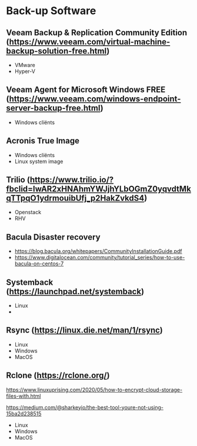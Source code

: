 # Back-up Software

## Veeam Backup & Replication Community Edition (https://www.veeam.com/virtual-machine-backup-solution-free.html)

- VMware
- Hyper-V

## Veeam Agent for Microsoft Windows FREE (https://www.veeam.com/windows-endpoint-server-backup-free.html)

- Windows cliënts

## Acronis True Image

- Windows cliënts
- Linux system image

## Trilio (https://www.trilio.io/?fbclid=IwAR2xHNAhmYWJjhYLbOGmZ0yqvdtMkqTTpqO1ydrmouibUfj_p2HakZvkdS4)

- Openstack
- RHV

## Bacula Disaster recovery 

- https://blog.bacula.org/whitepapers/CommunityInstallationGuide.pdf
- https://www.digitalocean.com/community/tutorial_series/how-to-use-bacula-on-centos-7

## Systemback (https://launchpad.net/systemback)
- Linux
- 
## Rsync (https://linux.die.net/man/1/rsync)

- Linux
- Windows
- MacOS

## Rclone (https://rclone.org/)

https://www.linuxuprising.com/2020/05/how-to-encrypt-cloud-storage-files-with.html

https://medium.com/@sharkeyio/the-best-tool-youre-not-using-15ba2d238515

- Linux
- Windows
- MacOS
